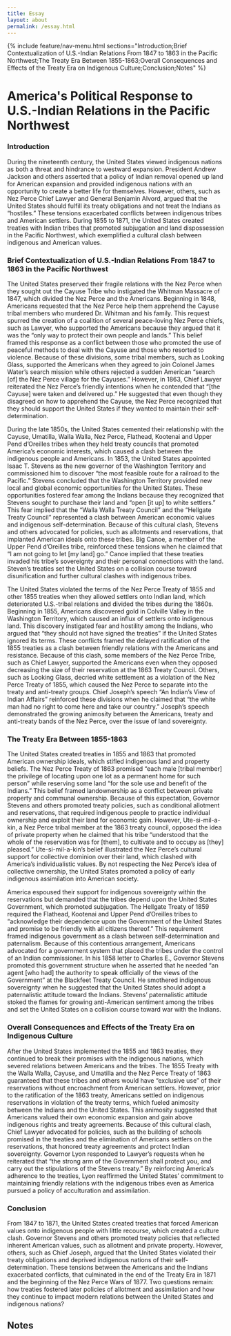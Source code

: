 ```yaml
---
title: Essay
layout: about
permalink: /essay.html
---
```


{% include feature/nav-menu.html sections="Introduction;Brief Contextualization of U.S.-Indian Relations From 1847 to 1863 in the Pacific Northwest;The Treaty Era Between 1855-1863;Overall Consequences and Effects of the Treaty Era on Indigenous Culture;Conclusion;Notes" %}

# America's Political Response to U.S.-Indian Relations in the Pacific Northwest

### Introduction

During the nineteenth century, the United States viewed indigenous nations as both a threat and hindrance to westward expansion.  President Andrew Jackson and others asserted that a policy of Indian removal opened up land for American expansion and provided indigenous nations with an opportunity to create a better life for themselves.  However, others, such as Nez Perce Chief Lawyer and General Benjamin Alvord, argued that the United States should fulfill its treaty obligations and not treat the Indians as “hostiles.”  These tensions exacerbated conflicts between indigenous tribes and American settlers.  During 1855 to 1871, the United States created treaties with Indian tribes that promoted subjugation and land dispossession in the Pacific Northwest, which exemplified a cultural clash between indigenous and American values. 

### Brief Contextualization of U.S.-Indian Relations From 1847 to 1863 in the Pacific Northwest 

The United States preserved their fragile relations with the Nez Perce when they sought out the Cayuse Tribe who instigated the Whitman Massacre of 1847, which divided the Nez Perce and the Americans.  Beginning in 1848, Americans requested that the Nez Perce help them apprehend the Cayuse tribal members who murdered Dr. Whitman and his family.  This request spurred the creation of a coalition of several peace-loving Nez Perce chiefs, such as Lawyer, who supported the Americans because they argued that it was the “only way to protect their own people and lands.”  This belief framed this response as a conflict between those who promoted the use of peaceful methods to deal with the Cayuse and those who resorted to violence.  Because of these divisions, some tribal members, such as Looking Glass, supported the Americans when they agreed to join Colonel James Water’s search mission while others rejected a sudden American “search [of] the Nez Perce village for the Cayuses.”  However, in 1863, Chief Lawyer reiterated the Nez Perce’s friendly intentions when he contended that “[the Cayuse] were taken and delivered up.”  He suggested that even though they disagreed on how to apprehend the Cayuse, the Nez Perce recognized that they should support the United States if they wanted to maintain their self-determination. 

During the late 1850s, the United States cemented their relationship with the Cayuse, Umatilla, Walla Walla, Nez Perce, Flathead, Kootenai and Upper Pend d’Oreilles tribes when they held treaty councils that promoted America’s economic interests, which caused a clash between the indigenous people and Americans.  In 1853, the United States appointed Isaac T. Stevens as the new governor of the Washington Territory and commissioned him to discover “the most feasible route for a railroad to the Pacific.”  Stevens concluded that the Washington Territory provided new local and global economic opportunities for the United States.  These opportunities fostered fear among the Indians because they recognized that Stevens sought to purchase their land and “open [it up] to white settlers.”  This fear implied that the “Walla Walla Treaty Council” and the “Hellgate Treaty Council” represented a clash between American economic values and indigenous self-determination.  Because of this cultural clash, Stevens and others advocated for policies, such as allotments and reservations, that implanted American ideals onto these tribes.   Big Canoe, a member of the Upper Pend d’Oreilles tribe, reinforced these tensions when he claimed that “I am not going to let [my land] go.”  Canoe implied that these treaties invaded his tribe’s sovereignty and their personal connections with the land.  Steven’s treaties set the United States on a collision course toward disunification and further cultural clashes with indigenous tribes. 

The United States violated the terms of the Nez Perce Treaty of 1855 and other 1855 treaties when they allowed settlers onto Indian land, which deteriorated U.S.-tribal relations and divided the tribes during the 1860s.  Beginning in 1855, Americans discovered gold in Colville Valley in the Washington Territory, which caused an influx of settlers onto indigenous land.  This discovery instigated fear and hostility among the Indians, who argued that “they should not have signed the treaties” if the United States ignored its terms.  These conflicts framed the delayed ratification of the 1855 treaties as a clash between friendly relations with the Americans and resistance.  Because of this clash, some members of the Nez Perce Tribe, such as Chief Lawyer, supported the Americans even when they opposed decreasing the size of their reservation at the 1863 Treaty Council.  Others, such as Looking Glass, decried white settlement as a violation of the Nez Perce Treaty of 1855, which caused the Nez Perce to separate into the treaty and anti-treaty groups.  Chief Joseph’s speech “An Indian’s View of Indian Affairs” reinforced these divisions when he claimed that “the white man had no right to come here and take our country.”  Joseph’s speech demonstrated the growing animosity between the Americans, treaty and anti-treaty bands of the Nez Perce, over the issue of land sovereignty. 

### The Treaty Era Between 1855-1863 

The United States created treaties in 1855 and 1863 that promoted American ownership ideals, which stifled indigenous land and property beliefs.  The Nez Perce Treaty of 1863 promised “each male [tribal member] the privilege of locating upon one lot as a permanent home for such person” while reserving some land “for the sole use and benefit of the Indians.”  This belief framed landownership as a conflict between private property and communal ownership.  Because of this expectation, Governor Stevens and others promoted treaty policies, such as conditional allotment and reservations, that required indigenous people to practice individual ownership and exploit their land for economic gain.  However, Ute-si-mil-a-kin, a Nez Perce tribal member at the 1863 treaty council, opposed the idea of private property when he claimed that his tribe “understood that the whole of the reservation was for [them], to cultivate and to occupy as [they] pleased.”  Ute-si-mil-a-kin’s belief illustrated the Nez Perce’s cultural support for collective dominion over their land, which clashed with America’s individualistic values.  By not respecting the Nez Perce’s idea of collective ownership, the United States promoted a policy of early indigenous assimilation into American society. 

America espoused their support for indigenous sovereignty within the reservations but demanded that the tribes depend upon the United States Government, which promoted subjugation.  The Hellgate Treaty of 1859 required the Flathead, Kootenai and Upper Pend d’Oreilles tribes to “acknowledge their dependence upon the Government of the United States and promise to be friendly with all citizens thereof.”  This requirement framed indigenous government as a clash between self-determination and paternalism.  Because of this contentious arrangement, Americans advocated for a government system that placed the tribes under the control of an Indian commissioner.  In his 1858 letter to Charles E., Governor Stevens promoted this government structure when he asserted that he needed “an agent [who had] the authority to speak officially of the views of the Government” at the Blackfeet Treaty Council.  He smothered indigenous sovereignty when he suggested that the United States should adopt a paternalistic attitude toward the Indians.  Stevens’ paternalistic attitude stoked the flames for growing anti-American sentiment among the tribes and set the United States on a collision course toward war with the Indians. 

### Overall Consequences and Effects of the Treaty Era on Indigenous Culture

After the United States implemented the 1855 and 1863 treaties, they continued to break their promises with the indigenous nations, which severed relations between Americans and the tribes.  The 1855 Treaty with the Walla Walla, Cayuse, and Umatilla and the Nez Perce Treaty of 1863 guaranteed that these tribes and others would have “exclusive use” of their reservations without encroachment from American settlers.  However, prior to the ratification of the 1863 treaty, Americans settled on indigenous reservations in violation of the treaty terms, which fueled animosity between the Indians and the United States.  This animosity suggested that Americans valued their own economic expansion and gain above indigenous rights and treaty agreements.  Because of this cultural clash, Chief Lawyer advocated for policies, such as the building of schools promised in the treaties and the elimination of Americans settlers on the reservations, that honored treaty agreements and protect Indian sovereignty.  Governor Lyon responded to Lawyer’s requests when he reiterated that “the strong arm of the Government shall protect you, and carry out the stipulations of the Stevens treaty.”  By reinforcing America’s adherence to the treaties, Lyon reaffirmed the United States’ commitment to maintaining friendly relations with the indigenous tribes even as America pursued a policy of acculturation and assimilation. 

### Conclusion

From 1847 to 1871, the United States created treaties that forced American values onto indigenous people with little recourse, which created a culture clash.  Governor Stevens and others promoted treaty policies that reflected inherent American values, such as allotment and private property.  However, others, such as Chief Joseph, argued that the United States violated their treaty obligations and deprived indigenous nations of their self-determination.  These tensions between the Americans and the Indians exacerbated conflicts, that culminated in the end of the Treaty Era in 1871 and the beginning of the Nez Perce Wars of 1877.  Two questions remain: how treaties fostered later policies of allotment and assimilation and how they continue to impact modern relations between the United States and indigenous nations? 

## Notes
